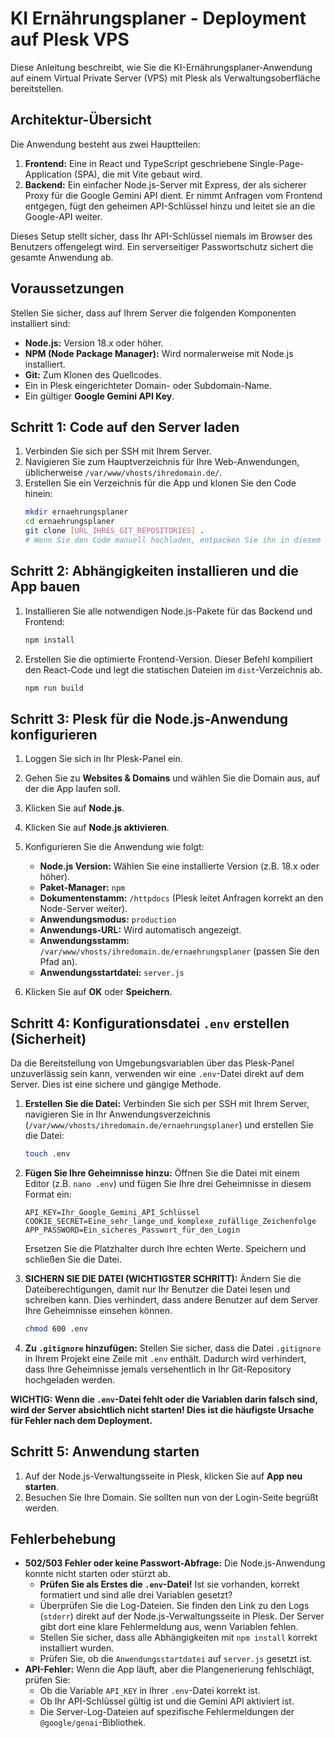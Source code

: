 # KI Ernährungsplaner - Deployment auf Plesk VPS

Diese Anleitung beschreibt, wie Sie die KI-Ernährungsplaner-Anwendung auf einem Virtual Private Server (VPS) mit Plesk als Verwaltungsoberfläche bereitstellen.

## Architektur-Übersicht

Die Anwendung besteht aus zwei Hauptteilen:

1.  **Frontend:** Eine in React und TypeScript geschriebene Single-Page-Application (SPA), die mit Vite gebaut wird.
2.  **Backend:** Ein einfacher Node.js-Server mit Express, der als sicherer Proxy für die Google Gemini API dient. Er nimmt Anfragen vom Frontend entgegen, fügt den geheimen API-Schlüssel hinzu und leitet sie an die Google-API weiter.

Dieses Setup stellt sicher, dass Ihr API-Schlüssel niemals im Browser des Benutzers offengelegt wird. Ein serverseitiger Passwortschutz sichert die gesamte Anwendung ab.

## Voraussetzungen

Stellen Sie sicher, dass auf Ihrem Server die folgenden Komponenten installiert sind:

-   **Node.js:** Version 18.x oder höher.
-   **NPM (Node Package Manager):** Wird normalerweise mit Node.js installiert.
-   **Git:** Zum Klonen des Quellcodes.
-   Ein in Plesk eingerichteter Domain- oder Subdomain-Name.
-   Ein gültiger **Google Gemini API Key**.

## Schritt 1: Code auf den Server laden

1.  Verbinden Sie sich per SSH mit Ihrem Server.
2.  Navigieren Sie zum Hauptverzeichnis für Ihre Web-Anwendungen, üblicherweise `/var/www/vhosts/ihredomain.de/`.
3.  Erstellen Sie ein Verzeichnis für die App und klonen Sie den Code hinein:
    ```bash
    mkdir ernaehrungsplaner
    cd ernaehrungsplaner
    git clone [URL_IHRES_GIT_REPOSITORIES] . 
    # Wenn Sie den Code manuell hochladen, entpacken Sie ihn in diesem Verzeichnis.
    ```

## Schritt 2: Abhängigkeiten installieren und die App bauen

1.  Installieren Sie alle notwendigen Node.js-Pakete für das Backend und Frontend:
    ```bash
    npm install
    ```
2.  Erstellen Sie die optimierte Frontend-Version. Dieser Befehl kompiliert den React-Code und legt die statischen Dateien im `dist`-Verzeichnis ab.
    ```bash
    npm run build
    ```

## Schritt 3: Plesk für die Node.js-Anwendung konfigurieren

1.  Loggen Sie sich in Ihr Plesk-Panel ein.
2.  Gehen Sie zu **Websites & Domains** und wählen Sie die Domain aus, auf der die App laufen soll.
3.  Klicken Sie auf **Node.js**.
4.  Klicken Sie auf **Node.js aktivieren**.
5.  Konfigurieren Sie die Anwendung wie folgt:
    -   **Node.js Version:** Wählen Sie eine installierte Version (z.B. 18.x oder höher).
    -   **Paket-Manager:** `npm`
    -   **Dokumentenstamm:** `/httpdocs` (Plesk leitet Anfragen korrekt an den Node-Server weiter).
    -   **Anwendungsmodus:** `production`
    -   **Anwendungs-URL:** Wird automatisch angezeigt.
    -   **Anwendungsstamm:** `/var/www/vhosts/ihredomain.de/ernaehrungsplaner` (passen Sie den Pfad an).
    -   **Anwendungsstartdatei:** `server.js`

6.  Klicken Sie auf **OK** oder **Speichern**. 

## Schritt 4: Konfigurationsdatei `.env` erstellen (Sicherheit)

Da die Bereitstellung von Umgebungsvariablen über das Plesk-Panel unzuverlässig sein kann, verwenden wir eine `.env`-Datei direkt auf dem Server. Dies ist eine sichere und gängige Methode.

1.  **Erstellen Sie die Datei:** Verbinden Sie sich per SSH mit Ihrem Server, navigieren Sie in Ihr Anwendungsverzeichnis (`/var/www/vhosts/ihredomain.de/ernaehrungsplaner`) und erstellen Sie die Datei:
    ```bash
    touch .env
    ```
2.  **Fügen Sie Ihre Geheimnisse hinzu:** Öffnen Sie die Datei mit einem Editor (z.B. `nano .env`) und fügen Sie Ihre drei Geheimnisse in diesem Format ein:
    ```
    API_KEY=Ihr_Google_Gemini_API_Schlüssel
    COOKIE_SECRET=Eine_sehr_lange_und_komplexe_zufällige_Zeichenfolge
    APP_PASSWORD=Ein_sicheres_Passwort_für_den_Login
    ```
    Ersetzen Sie die Platzhalter durch Ihre echten Werte. Speichern und schließen Sie die Datei.

3.  **SICHERN SIE DIE DATEI (WICHTIGSTER SCHRITT):** Ändern Sie die Dateiberechtigungen, damit nur Ihr Benutzer die Datei lesen und schreiben kann. Dies verhindert, dass andere Benutzer auf dem Server Ihre Geheimnisse einsehen können.
    ```bash
    chmod 600 .env
    ```
4.  **Zu `.gitignore` hinzufügen:** Stellen Sie sicher, dass die Datei `.gitignore` in Ihrem Projekt eine Zeile mit `.env` enthält. Dadurch wird verhindert, dass Ihre Geheimnisse jemals versehentlich in Ihr Git-Repository hochgeladen werden.

**WICHTIG: Wenn die `.env`-Datei fehlt oder die Variablen darin falsch sind, wird der Server absichtlich nicht starten! Dies ist die häufigste Ursache für Fehler nach dem Deployment.**

## Schritt 5: Anwendung starten

1.  Auf der Node.js-Verwaltungsseite in Plesk, klicken Sie auf **App neu starten**.
2.  Besuchen Sie Ihre Domain. Sie sollten nun von der Login-Seite begrüßt werden.

## Fehlerbehebung

-   **502/503 Fehler oder keine Passwort-Abfrage:** Die Node.js-Anwendung konnte nicht starten oder stürzt ab.
    -   **Prüfen Sie als Erstes die `.env`-Datei!** Ist sie vorhanden, korrekt formatiert und sind alle drei Variablen gesetzt?
    -   Überprüfen Sie die Log-Dateien. Sie finden den Link zu den Logs (`stderr`) direkt auf der Node.js-Verwaltungsseite in Plesk. Der Server gibt dort eine klare Fehlermeldung aus, wenn Variablen fehlen.
    -   Stellen Sie sicher, dass alle Abhängigkeiten mit `npm install` korrekt installiert wurden.
    -   Prüfen Sie, ob die `Anwendungsstartdatei` auf `server.js` gesetzt ist.
-   **API-Fehler:** Wenn die App läuft, aber die Plangenerierung fehlschlägt, prüfen Sie:
    -   Ob die Variable `API_KEY` in Ihrer `.env`-Datei korrekt ist.
    -   Ob Ihr API-Schlüssel gültig ist und die Gemini API aktiviert ist.
    -   Die Server-Log-Dateien auf spezifische Fehlermeldungen der `@google/genai`-Bibliothek.